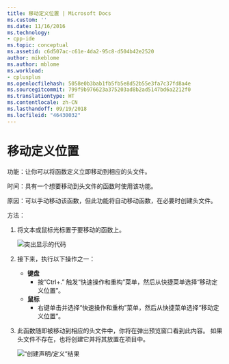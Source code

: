 ```yaml
---
title: 移动定义位置 | Microsoft Docs
ms.custom: ''
ms.date: 11/16/2016
ms.technology:
- cpp-ide
ms.topic: conceptual
ms.assetid: c6d507ac-c61e-4da2-95c8-d504b42e2520
author: mikeblome
ms.author: mblome
ms.workload:
- cplusplus
ms.openlocfilehash: 5058e0b3bab1fb5fb5e8d52b55e3fa7c37fd8a4e
ms.sourcegitcommit: 799f9b976623a375203ad8b2ad5147bd6a2212f0
ms.translationtype: HT
ms.contentlocale: zh-CN
ms.lasthandoff: 09/19/2018
ms.locfileid: "46430032"
---
```

# <a name="move-definition-location"></a>移动定义位置
功能：让你可以将函数定义立即移动到相应的头文件。

时间：具有一个想要移动到头文件的函数时使用该功能。

原因：可以手动移动该函数，但此功能将自动移动函数，在必要时创建头文件。

方法：

1. 将文本或鼠标光标置于要移动的函数上。

   ![突出显示的代码](images/movedefinition_highlight.png)

1. 接下来，执行以下操作之一：
   * **键盘**
     * 按“Ctrl+.” 触发“快速操作和重构”菜单，然后从快捷菜单选择“移动定义位置”。
   * **鼠标**
     * 右键单击并选择“快速操作和重构”菜单，然后从快捷菜单选择“移动定义位置”。

1. 此函数随即被移动到相应的头文件中，你将在弹出预览窗口看到此内容。  如果头文件不存在，也将创建它并将其放置在项目中。

   ![“创建声明/定义”结果](images/movedefinition_result.png)
